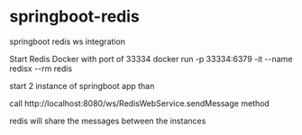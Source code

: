# springboot-redis
springboot redis ws integration


Start Redis Docker with port of 33334
docker run -p 33334:6379 -it --name redisx --rm redis


start 2 instance of springboot app than 

call http://localhost:8080/ws/RedisWebService.sendMessage method

redis will share the messages between the instances 


